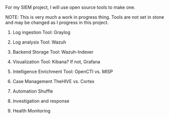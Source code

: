 For my SIEM project, I will use open source tools to make one.

NOTE: This is very much a work in progress thing. Tools are not set in stone and may be changed as I progress in this project.

1. Log ingestion
    Tool: Graylog
2. Log analysis
    Tool: Wazuh
3. Backend Storage
    Tool: Wazuh-Indexer
4. Visualization
    Tool: Kibana? If not, Grafana
5. Intelligence Enrichment
    Tool: OpenCTI vs. MISP
6. Case Management
    TheHIVE vs. Cortex
7. Automation
    Shuffle
8. Investigation and response

9. Health Monitoring